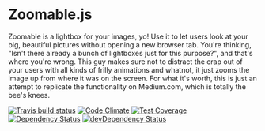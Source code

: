 # Zoomable.js

Zoomable is a lightbox for your images, yo! Use it to let users look at
your big, beautiful pictures without opening a new browser tab. You're
thinking, "Isn't there already a bunch of lightboxes just for this
purpose?", and that's where you're wrong. This guy makes sure not to
distract the crap out of your users with all kinds of frilly animations
and whatnot, it just zooms the image up from where it was on the screen.
For what it's worth, this is just an attempt to replicate the
functionality on Medium.com, which is totally the bee's knees.

[![Travis build status](http://img.shields.io/travis/babel/babel-library-boilerplate.svg?style=flat)](https://travis-ci.org/babel/babel-library-boilerplate)
[![Code Climate](https://codeclimate.com/github/babel/babel-library-boilerplate/badges/gpa.svg)](https://codeclimate.com/github/babel/babel-library-boilerplate)
[![Test Coverage](https://codeclimate.com/github/babel/babel-library-boilerplate/badges/coverage.svg)](https://codeclimate.com/github/babel/babel-library-boilerplate)
[![Dependency Status](https://david-dm.org/babel/babel-library-boilerplate.svg)](https://david-dm.org/babel/babel-library-boilerplate)
[![devDependency Status](https://david-dm.org/babel/babel-library-boilerplate/dev-status.svg)](https://david-dm.org/babel/babel-library-boilerplate#info=devDependencies)

